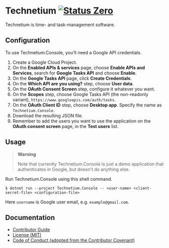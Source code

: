 Technetium [![Status Zero][status-zero]][andivionian-status-classifier]
==========

Technetium is time- and task-management software.

Configuration
-------------
To use Technetium.Console, you'll need a Google API credentials.

1. Create a Google Cloud Project.
2. On the **Enabled APIs & services** page, choose **Enable APIs and Services**, search for **Google Tasks API** and choose **Enable**.
3. On the **Google Tasks API** page, click **Create Credentials**.
4. On the **Which API are you using?** step, choose **User data**.
5. On the **OAuth Consent Screen** step, configure it whatever you want.
6. On the **Scopes** step, choose Google Tasks API (the non-readonly variant), `https://www.googleapis.com/auth/tasks`.
7. On the **OAuth Client ID** step, choose **Desktop app**. Specify the name as `Technetium.Console`.
8. Download the resulting JSON file.
9. Remember to add the users you want to use the application on the **OAuth consent screen** page, in the **Test users** list.

Usage
-----

> **Warning**
>
> Note that currently Technetium.Console is just a demo application that authenticates in Google, but doesn't do anything else.

Run Technetium.Console using this shell command.

```console
$ dotnet run --project Technetium.Console -- <user-name> <client-secret-file> <configuration-file>
```

Here `username` is Google user email, e.g. `example@gmail.com`. 

Documentation
-------------

- [Contributor Guide][docs.contributing]
- [License (MIT)][docs.license]
- [Code of Conduct (adopted from the Contributor Covenant)][docs.code-of-conduct]

[andivionian-status-classifier]: https://github.com/ForNeVeR/andivionian-status-classifier#status-zero-
[docs.code-of-conduct]: CODE_OF_CONDUCT.md
[docs.contributing]: CONTRIBUTING.md
[docs.license]: LICENSE.md
[status-zero]: https://img.shields.io/badge/status-zero-lightgrey.svg

